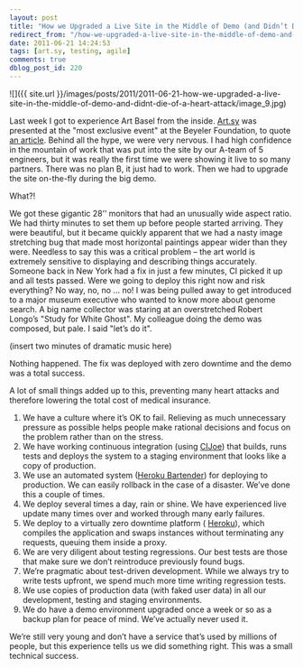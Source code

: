 ```yaml
---
layout: post
title: "How we Upgraded a Live Site in the Middle of Demo (and Didn’t Die of a Heart Attack)"
redirect_from: "/how-we-upgraded-a-live-site-in-the-middle-of-demo-and-didnt-die-of-a-heart-attack/"
date: 2011-06-21 14:24:53
tags: [art.sy, testing, agile]
comments: true
dblog_post_id: 220
---
```

![]({{ site.url }}/images/posts/2011/2011-06-21-how-we-upgraded-a-live-site-in-the-middle-of-demo-and-didnt-die-of-a-heart-attack/image_9.jpg)

Last week I got to experience Art Basel from the inside. [Art.sy](https://artsy.net) was presented at the "most exclusive event" at the Beyeler Foundation, to quote [an article](http://www.artinfo.com/news/story/37897/from-christian-marclay-to-will-ferrell-see-the-stars-at-the-elite-and-highly-eclectic-bash-for-the-launch-of-artsy-in-basel/). Behind all the hype, we were very nervous. I had high confidence in the mountain of work that was put into the site by our A-team of 5 engineers, but it was really the first time we were showing it live to so many partners. There was no plan B, it just had to work. Then we  had to upgrade the site on-the-fly during the big demo.

What?!

We got these gigantic 28’’ monitors that had an unusually wide aspect ratio. We had thirty minutes to set them up before people started arriving. They were beautiful, but it became quickly apparent that we had a nasty image stretching bug that made most horizontal paintings appear wider than they were. Needless to say this was a critical problem – the art world is extremely sensitive to displaying and describing things accurately. Someone back in New York had a fix in just a few minutes, CI picked it up and all tests passed. Were we going to deploy this right now and risk everything? No way, no, no ... no! I was being pulled away to get introduced to a major museum executive who wanted to know more about genome search. A big name collector was staring at an overstretched Robert Longo’s "Study for White Ghost". My colleague doing the demo was composed, but pale. I said "let’s do it".

(insert two minutes of dramatic music here)

Nothing happened. The fix was deployed with zero downtime and the demo was a total success.

A lot of small things added up to this, preventing many heart attacks and therefore lowering the total cost of medical insurance.

1. We have a culture where it’s OK to fail. Relieving as much unnecessary pressure as possible helps people make rational decisions and focus on the problem rather than on the stress.
2. We have working continuous integration (using [CIJoe](https://github.com/defunkt/cijoe)) that builds, runs tests and deploys the system to a staging environment that looks like a copy of production.
3. We use an automated system ([Heroku Bartender](https://code.dblock.org/ShowPost.aspx?Id=186)) for deploying to production. We can easily rollback in the case of a disaster. We’ve done this a couple of times.
4. We deploy several times a day, rain or shine. We have experienced live update many times over and worked through many early failures.
5. We deploy to a virtually zero downtime platform ( [Heroku](http://www.heroku.com/)), which compiles the application and swaps instances without terminating any requests, queuing them inside a proxy.
6. We are very diligent about testing regressions. Our best tests are those that make sure we don’t reintroduce previously found bugs.
7. We’re pragmatic about test-driven development. While we always try to write tests upfront, we spend much more time writing regression tests.
8. We use copies of production data (with faked user data) in all our development, testing and staging environments.
9. We do have a demo environment upgraded once a week or so as a backup plan for peace of mind. We’ve actually never used it.

We’re still very young and don’t have a service that’s used by millions of people, but this experience tells us we did something right. This was a small technical success.

